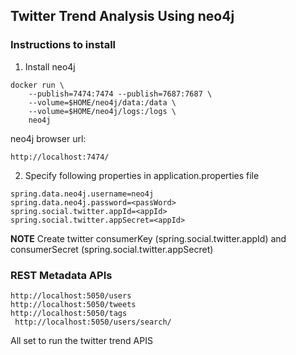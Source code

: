 ## Twitter Trend Analysis Using neo4j

### Instructions to install

1. Install neo4j 
```
docker run \
    --publish=7474:7474 --publish=7687:7687 \
    --volume=$HOME/neo4j/data:/data \
    --volume=$HOME/neo4j/logs:/logs \
    neo4j
```
neo4j browser url:
```   
http://localhost:7474/
```    
2. Specify following properties in application.properties file
```
spring.data.neo4j.username=neo4j
spring.data.neo4j.password=<passWord>
spring.social.twitter.appId=<appId>  
spring.social.twitter.appSecret=<appId>
```

**NOTE** Create twitter consumerKey (spring.social.twitter.appId) and consumerSecret (spring.social.twitter.appSecret)


### REST Metadata APIs
```
http://localhost:5050/users
http://localhost:5050/tweets
http://localhost:5050/tags
 http://localhost:5050/users/search/
```

All set to run the twitter trend APIS


    
    
 
